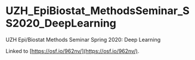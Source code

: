 # UZH_EpiBiostat_MethodsSeminar_SS2020_DeepLearning
UZH Epi/Biostat Methods Seminar Spring 2020: Deep Learning

Linked to [https://osf.io/962nv/](https://osf.io/962nv/).
